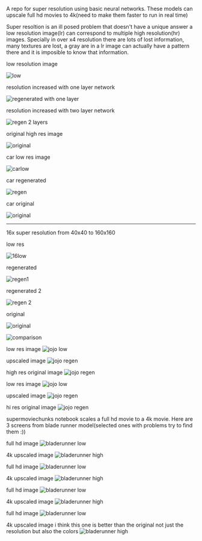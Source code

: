 A repo for super resolution using basic neural networks. These models can upscale full hd movies to 4k(need to make them faster to run in real time)

Super resoltion is an ill posed problem that doesn't have a unique answer a low resolution image(lr) can correspond to multiple high resolution(hr) images. Specially in over x4 resolution there are lots of lost information, many textures are lost, a gray are in a lr image can actually have a pattern there and it is imposible to know that information.

low resolution image

![low](https://github.com/mokoker/Superz/blob/master/figures/onelayerlow.png)

resolution increased with one layer network

![regenerated with one layer](https://github.com/mokoker/Superz/blob/master/figures/onelayerregen.png)

resolution increased with two layer network

![regen 2 layers](https://github.com/mokoker/Superz/blob/master/figures/2layer5kernelregen.png)

original high res image

![original](https://github.com/mokoker/Superz/blob/master/figures/onelayeroriginal.png)

car low res image

![carlow](https://github.com/mokoker/Superz/blob/master/figures/carlow.png)

car regenerated

![regen](https://github.com/mokoker/Superz/blob/master/figures/carregenx4.png)

car original

![original](https://github.com/mokoker/Superz/blob/master/figures/carhigh.png)


***

16x super resolution from 40x40 to 160x160

low res

![16low](https://github.com/mokoker/Superz/blob/master/figures/16x2low.png)

regenerated 

![regen1](https://github.com/mokoker/Superz/blob/master/figures/x164layer.png)

regenerated 2

![regen 2](https://github.com/mokoker/Superz/blob/master/figures/16x2regen2.png)

original 

![original](https://github.com/mokoker/Superz/blob/master/figures/16x2original.png)

![comparison](https://github.com/mokoker/Superz/blob/master/figures/low-hi.png)

low res image
![jojo low](https://github.com/mokoker/Superz/blob/master/figures/15861lo.jpg)

upscaled image
![jojo regen](https://github.com/mokoker/Superz/blob/master/figures/15861gen.jpg)

high res original image
![jojo regen](https://github.com/mokoker/Superz/blob/master/figures/15861hi.jpg)

low res image
![jojo low](https://github.com/mokoker/Superz/blob/master/figures/15757lo.jpg)

upscaled image
![jojo regen](https://github.com/mokoker/Superz/blob/master/figures/15757gen.jpg)

hi res original image
![jojo regen](https://github.com/mokoker/Superz/blob/master/figures/15757hi.jpg)

supermoviechunks notebook scales a full hd movie to a 4k movie. Here are 3 screens from blade runner model(selected ones with problems try to find them :))

full hd image
![bladerunner low](https://github.com/mokoker/Superz/blob/master/figures/330lo.jpg)

4k upscaled image
![bladerunner high](https://github.com/mokoker/Superz/blob/master/figures/330x.jpg)

full hd image
![bladerunner low](https://github.com/mokoker/Superz/blob/master/figures/379lo.jpg)

4k upscaled image
![bladerunner high](https://github.com/mokoker/Superz/blob/master/figures/379x.jpg)

full hd image
![bladerunner low](https://github.com/mokoker/Superz/blob/master/figures/409lo.jpg)

4k upscaled image
![bladerunner high](https://github.com/mokoker/Superz/blob/master/figures/409x.jpg)

full hd image
![bladerunner low](https://github.com/mokoker/Superz/blob/master/figures/1000lo.jpg)

4k upscaled image i think this one is better than the original not just the resolution but also the colors
![bladerunner high](https://github.com/mokoker/Superz/blob/master/figures/1000x.jpg)
